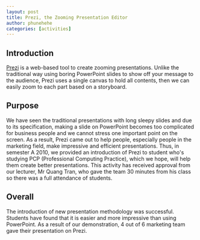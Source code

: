 ```yaml
---
layout: post
title: Prezi, the Zooming Presentation Editor
author: phunehehe
categories: [activities]
---
```


## Introduction

[Prezi](http://prezi.com) is a web-based tool to create zooming
presentations. Unlike the traditional way using boring PowerPoint slides
to show off your message to the audience, Prezi uses a single canvas to
hold all contents, then we can easily zoom to each part based on a
storyboard.

## Purpose

We have seen the traditional presentations with long sleepy slides and
due to its specification, making a slide on PowerPoint becomes too
complicated for business people and we cannot stress one important point
on the screen. As a result, Prezi came out to help people, especially
people in the marketing field, make impressive and efficient
presentations. Thus, in semester A 2010, we provided an introduction of
Prezi to student who's studying PCP (Professional Computing Practice),
which we hope, will help them create better presentations. This activity
has received approval from our lecturer, Mr Quang Tran, who gave the
team 30 minutes from his class so there was a full attendance of
students.

## Overall

The introduction of new presentation methodology was successful.
Students have found that it is easier and more impressive than using
PowerPoint. As a result of our demonstration, 4 out of 6 marketing team
gave their presentation on Prezi.
